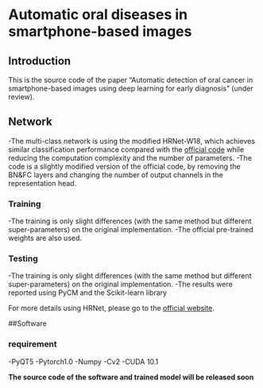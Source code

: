 # Automatic oral diseases in smartphone-based images

## Introduction
This is the source code of the paper “Automatic detection of oral cancer in smartphone-based images using deep learning for early diagnosis” (under review).


## Network

-The multi-class network is using the modified HRNet-W18, which achieves similar classification performance compared with the [official code](https://github.com/HRNet/HRNet-Image-Classification) while reducing the computation complexity and the number of parameters. 
-The code is a slightly modified version of the official code, by removing the BN&FC layers and changing the number of output channels in the representation head.

### Training
-The training is only slight differences (with the same method but different super-parameters) on the original implementation.
-The official pre-trained weights are also used.

### Testing
-The training is only slight differences (with the same method but different super-parameters) on the original implementation.
-The results were reported using PyCM and the Scikit-learn library 

For more details using HRNet, please go to the [official website](https://github.com/HRNet/HRNet-Image-Classification).

##Software

### requirement
-PyQT5
-Pytorch1.0
-Numpy
-Cv2
-CUDA 10.1

**The source code of the software and trained model will be released soon**
